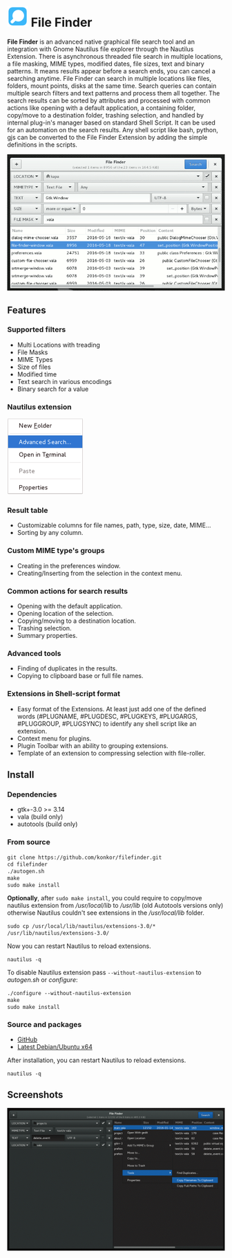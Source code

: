 # ![](/data/icons/filefinder.png) File Finder
**File Finder** is an advanced native graphical file search tool and an integration with Gnome Nautilus file explorer through the Nautilus Extension.
There is asynchronous threaded file search in multiple locations, a file masking, MIME types, modified dates, file sizes, text and binary patterns.
It means results appear before a search ends, you can cancel a searching anytime. File Finder can search in multiple locations like files, folders, mount points, disks at the same time. Search queries can contain multiple search filters and text patterns and process them all together.
The search results can be sorted by attributes and processed with common actions like opening with a default application, a containing folder, copy/move to a destination folder, trashing selection, and handled by internal plug-in's manager based on standard Shell Script.
It can be used for an automation on the search results.
Any shell script like bash, python, gjs can be converted to the File Finder Extension by adding the simple definitions in the scripts.

![](/data/screenshots/filefinder.png?raw=true)

## Features
### Supported filters
* Multi Locations with treading
* File Masks
* MIME Types
* Size of files
* Modified time
* Text search in various encodings
* Binary search for a value

### Nautilus extension

![](/data/screenshots/nautilus_menu.png?raw=true)

### Result table
* Customizable columns for file names, path, type, size, date, MIME...
* Sorting by any column.

### Custom MIME type's groups
* Creating in the preferences window.
* Creating/Inserting from the selection in the context menu.

### Common actions for search results
* Opening with the default application.
* Opening location of the selection.
* Copying/moving to a destination location.
* Trashing selection.
* Summary properties.

### Advanced tools
* Finding of duplicates in the results.
* Copying to clipboard base or full file names.

### Extensions in Shell-script format
* Easy format of the Extensions. At least just add one of the defined words (#PLUGNAME, #PLUGDESC, #PLUGKEYS, #PLUGARGS, #PLUGGROUP, #PLUGSYNC) to identify any shell script like an extension.
* Context menu for plugins.
* Plugin Toolbar with an ability to grouping extensions.
* Template of an extension to compressing selection with file-roller.

## Install
### Dependencies
* gtk+-3.0 >= 3.14
* vala (build only)
* autotools (build only)

### From source
```
git clone https://github.com/konkor/filefinder.git
cd filefinder
./autogen.sh
make
sudo make install
```
**Optionally**, after `sudo make install`, you could require to copy/move nautilus extension from _/usr/local/lib_ to _/usr/lib_ (old Autotools versions only) otherwise Nautilus couldn't see extensions in the _/usr/local/lib_ folder.
```
sudo cp /usr/local/lib/nautilus/extensions-3.0/* /usr/lib/nautilus/extensions-3.0/
```
Now you can restart Nautilus to reload extensions.
```
nautilus -q
```

To disable Nautilus extension pass `--without-nautilus-extension` to _autogen.sh_ or _configure_:
```
./configure --without-nautilus-extension
make
sudo make install
```

### Source and packages
* [GitHub](https://github.com/konkor/filefinder/archive/master.zip)
* [Latest Debian/Ubuntu x64](https://www.dropbox.com/s/6z3uq7sqn8runtx/filefinder_latest.deb?dl=1)

After installation, you can restart Nautilus to reload extensions.
```
nautilus -q
```

## Screenshots

![](/data/screenshots/filefinder2.png?raw=true)
